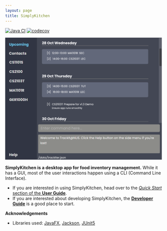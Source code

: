 ```yaml
---
layout: page
title: SimplyKitchen
---
```


[![Java CI](https://github.com/AY2021S1-CS2103T-F13-4/tp/workflows/Java%20CI/badge.svg)](https://github.com/AY2021S1-CS2103T-F13-4/tp/actions)
[![codecov](https://codecov.io/gh/AY2021S1-CS2103T-F13-4/tp/branch/master/graph/badge.svg)](https://codecov.io/gh/AY2021S1-CS2103T-F13-4/tp)

![Ui](images/Ui.png)

**SimplyKitchen is a desktop app for food inventory management.** While it has a GUI, most of the user interactions happen using a CLI (Command Line Interface).

* If you are interested in using SimplyKitchen, head over to the [_Quick Start_ section of the **User Guide**](https://ay2021s1-cs2103t-f13-4.github.io/tp/UserGuide.html#quick-start-coming-soon).
* If you are interested about developing SimplyKitchen, the [**Developer Guide**](https://ay2021s1-cs2103t-f13-4.github.io/tp/DeveloperGuide.html) is a good place to start.


**Acknowledgements**

* Libraries used: [JavaFX](https://openjfx.io/), [Jackson](https://github.com/FasterXML/jackson), [JUnit5](https://github.com/junit-team/junit5)
